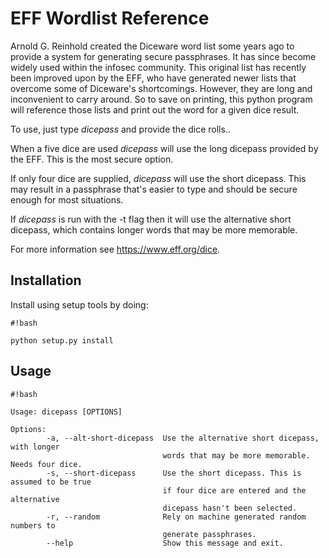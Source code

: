 # EFF Wordlist Reference #

Arnold G. Reinhold created the Diceware word list some years ago to provide a system for generating secure passphrases. It has since become widely used within the infosec community. This original list has recently been improved upon by the EFF, who have generated newer lists that overcome some of Diceware's shortcomings. However, they are long and inconvenient to carry around. So to save on printing, this python program will reference those lists and print out the word for a given dice result.

To use, just type *dicepass* and provide the dice rolls..

When a five dice are used *dicepass* will use the long dicepass provided by the EFF. This is the most secure option.

If only four dice are supplied, *dicepass* will use the short dicepass. This may result in a passphrase that's easier to type and should be secure enough for most situations.

If *dicepass* is run with the -t flag then it will use the alternative short dicepass, which contains longer words that may be more memorable.

For more information see https://www.eff.org/dice.


## Installation ##

Install using setup tools by doing:
```
#!bash

python setup.py install
```


## Usage ##

```
#!bash

Usage: dicepass [OPTIONS]

Options:
        -a, --alt-short-dicepass  Use the alternative short dicepass, with longer
                                  words that may be more memorable. Needs four dice.
        -s, --short-dicepass      Use the short dicepass. This is assumed to be true
                                  if four dice are entered and the alternative
                                  dicepass hasn't been selected.
        -r, --random              Rely on machine generated random numbers to
                                  generate passphrases.
        --help                    Show this message and exit.
```
